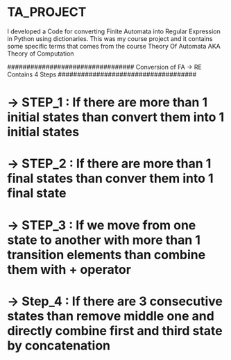 # TA_PROJECT
I developed a Code for converting Finite Automata into Regular Expression in Python using dictionaries.
This was my course project and it contains some specific terms that comes from the course Theory Of Automata AKA Theory of Computation

################################# Conversion of FA -> RE Contains 4 Steps ####################################

# -> STEP_1 : If there are more than 1 initial states than convert them into 1 initial states
# -> STEP_2 : If there are more than 1 final states than conver them into 1 final state
# -> STEP_3 : If we move from one state to another with more than 1 transition elements than combine them with + operator
# -> Step_4 : If there are 3 consecutive states than remove middle one and directly combine first and third state by concatenation
